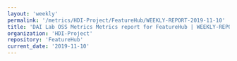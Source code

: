 ```yaml
---
layout: 'weekly'
permalink: '/metrics/HDI-Project/FeatureHub/WEEKLY-REPORT-2019-11-10'
title: 'DAI Lab OSS Metrics Metrics report for FeatureHub | WEEKLY-REPORT-2019-11-10'
organization: 'HDI-Project'
repository: 'FeatureHub'
current_date: '2019-11-10'
---
```

